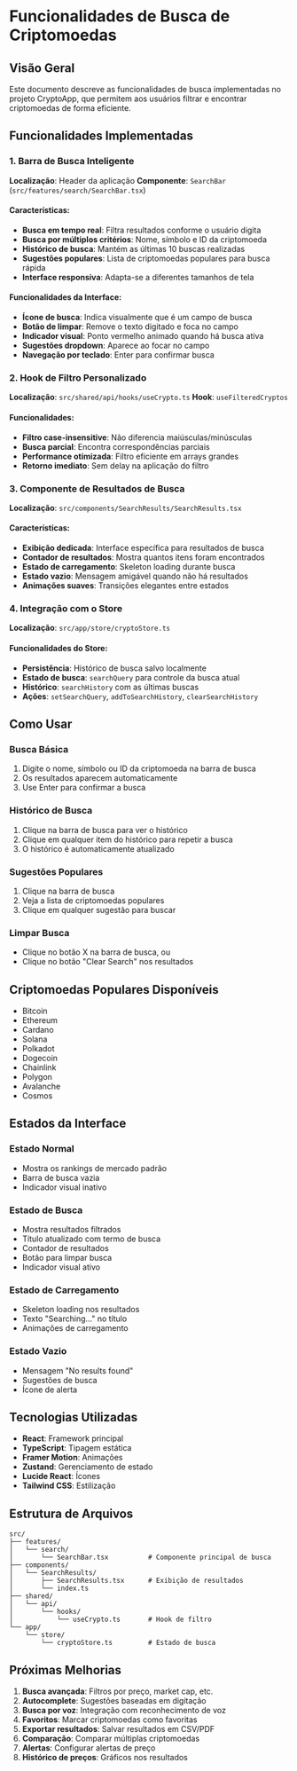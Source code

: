 # Funcionalidades de Busca de Criptomoedas

## Visão Geral

Este documento descreve as funcionalidades de busca implementadas no projeto CryptoApp, que permitem aos usuários filtrar e encontrar criptomoedas de forma eficiente.

## Funcionalidades Implementadas

### 1. Barra de Busca Inteligente

**Localização**: Header da aplicação
**Componente**: `SearchBar` (`src/features/search/SearchBar.tsx`)

#### Características:

- **Busca em tempo real**: Filtra resultados conforme o usuário digita
- **Busca por múltiplos critérios**: Nome, símbolo e ID da criptomoeda
- **Histórico de busca**: Mantém as últimas 10 buscas realizadas
- **Sugestões populares**: Lista de criptomoedas populares para busca rápida
- **Interface responsiva**: Adapta-se a diferentes tamanhos de tela

#### Funcionalidades da Interface:

- **Ícone de busca**: Indica visualmente que é um campo de busca
- **Botão de limpar**: Remove o texto digitado e foca no campo
- **Indicador visual**: Ponto vermelho animado quando há busca ativa
- **Sugestões dropdown**: Aparece ao focar no campo
- **Navegação por teclado**: Enter para confirmar busca

### 2. Hook de Filtro Personalizado

**Localização**: `src/shared/api/hooks/useCrypto.ts`
**Hook**: `useFilteredCryptos`

#### Funcionalidades:

- **Filtro case-insensitive**: Não diferencia maiúsculas/minúsculas
- **Busca parcial**: Encontra correspondências parciais
- **Performance otimizada**: Filtro eficiente em arrays grandes
- **Retorno imediato**: Sem delay na aplicação do filtro

### 3. Componente de Resultados de Busca

**Localização**: `src/components/SearchResults/SearchResults.tsx`

#### Características:

- **Exibição dedicada**: Interface específica para resultados de busca
- **Contador de resultados**: Mostra quantos itens foram encontrados
- **Estado de carregamento**: Skeleton loading durante busca
- **Estado vazio**: Mensagem amigável quando não há resultados
- **Animações suaves**: Transições elegantes entre estados

### 4. Integração com o Store

**Localização**: `src/app/store/cryptoStore.ts`

#### Funcionalidades do Store:

- **Persistência**: Histórico de busca salvo localmente
- **Estado de busca**: `searchQuery` para controle da busca atual
- **Histórico**: `searchHistory` com as últimas buscas
- **Ações**: `setSearchQuery`, `addToSearchHistory`, `clearSearchHistory`

## Como Usar

### Busca Básica

1. Digite o nome, símbolo ou ID da criptomoeda na barra de busca
2. Os resultados aparecem automaticamente
3. Use Enter para confirmar a busca

### Histórico de Busca

1. Clique na barra de busca para ver o histórico
2. Clique em qualquer item do histórico para repetir a busca
3. O histórico é automaticamente atualizado

### Sugestões Populares

1. Clique na barra de busca
2. Veja a lista de criptomoedas populares
3. Clique em qualquer sugestão para buscar

### Limpar Busca

- Clique no botão X na barra de busca, ou
- Clique no botão "Clear Search" nos resultados

## Criptomoedas Populares Disponíveis

- Bitcoin
- Ethereum
- Cardano
- Solana
- Polkadot
- Dogecoin
- Chainlink
- Polygon
- Avalanche
- Cosmos

## Estados da Interface

### Estado Normal

- Mostra os rankings de mercado padrão
- Barra de busca vazia
- Indicador visual inativo

### Estado de Busca

- Mostra resultados filtrados
- Título atualizado com termo de busca
- Contador de resultados
- Botão para limpar busca
- Indicador visual ativo

### Estado de Carregamento

- Skeleton loading nos resultados
- Texto "Searching..." no título
- Animações de carregamento

### Estado Vazio

- Mensagem "No results found"
- Sugestões de busca
- Ícone de alerta

## Tecnologias Utilizadas

- **React**: Framework principal
- **TypeScript**: Tipagem estática
- **Framer Motion**: Animações
- **Zustand**: Gerenciamento de estado
- **Lucide React**: Ícones
- **Tailwind CSS**: Estilização

## Estrutura de Arquivos

```
src/
├── features/
│   └── search/
│       └── SearchBar.tsx          # Componente principal de busca
├── components/
│   └── SearchResults/
│       ├── SearchResults.tsx      # Exibição de resultados
│       └── index.ts
├── shared/
│   └── api/
│       └── hooks/
│           └── useCrypto.ts       # Hook de filtro
└── app/
    └── store/
        └── cryptoStore.ts         # Estado de busca
```

## Próximas Melhorias

1. **Busca avançada**: Filtros por preço, market cap, etc.
2. **Autocomplete**: Sugestões baseadas em digitação
3. **Busca por voz**: Integração com reconhecimento de voz
4. **Favoritos**: Marcar criptomoedas como favoritas
5. **Exportar resultados**: Salvar resultados em CSV/PDF
6. **Comparação**: Comparar múltiplas criptomoedas
7. **Alertas**: Configurar alertas de preço
8. **Histórico de preços**: Gráficos nos resultados
